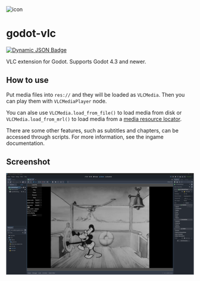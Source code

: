 <img src="icon.svg" alt="icon" width="128"/>

# godot-vlc
[![Dynamic JSON Badge](https://img.shields.io/badge/dynamic/json?url=https%3A%2F%2Fgodotengine.org%2Fasset-library%2Fapi%2Fasset%2F3766&query=%24.version_string&logo=godotengine&label=asset%20library&labelColor=333639)](https://godotengine.org/asset-library/asset/3766)

VLC extension for Godot. Supports Godot 4.3 and newer.

## How to use
Put media files into `res://` and they will be loaded as `VLCMedia`. Then you can play them with `VLCMediaPlayer` node.

You can alse use `VLCMedia.load_from_file()` to load media from disk or `VLCMedia.load_from_mrl()` to load media from a [media resource locator](https://wiki.videolan.org/Media_resource_locator).

There are some other features, such as subtitles and chapters, can be accessed through scripts. For more information, see the ingame documentation.

## Screenshot
<img src="img/screenshot.png" alt="screenshot">
